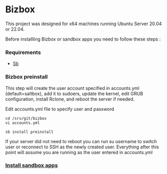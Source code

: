 # Bizbox

This project was designed for x64 machines running Ubuntu Server 20.04 or 22.04. 

Before installling Bizbox or sandbox apps you need to follow these steps :

### Requirements

- [Sb](https://github.com/jeremiahg7/Sb/)

### Bizbox preinstall

This step will create the user account specified in accounts.yml (default=saltbox), add it to sudoers, update the kernel, edit GRUB configuration, install Rclone, and reboot the server if needed.

Edit accounts.yml file to specify user and password

```
cd /srv/git/bizbox
vi accounts.yml
```

```
sb install preinstall
```

If your server did not need to reboot you can run su username to switch user or reconnect to SSH as the newly created user. Everything after this point will assume you are running as the user entered in accounts.yml

### [Install sandbox apps](https://github.com/jeremiahg7/Sandbox/)
